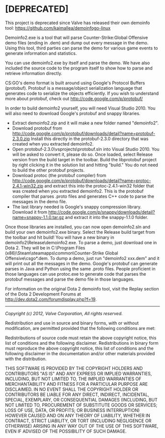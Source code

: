 # [DEPRECATED]
This project is deprecated since Valve has released their own demoinfo tool: https://github.com/kaimallea/demoinfogo-linux


Demoinfo2.exe is a tool that will parse Counter-Strike:Global Offensive demo files (ending in .dem) and dump out every message in the demo.  Using this tool, third parties can parse the demo for various game events to generate information and statistics.

You can use demoinfo2.exe by itself and parse the demo.  We have also included the source code to the program itself to show how to parse and retrieve information directly.

CS:GO's demo format is built around using Google's Protocol Buffers (protobuf).  Protobuf is a message/object serialization language that generates code to serialize the objects efficiently.  If you wish to understand more about protobuf, check out http://code.google.com/p/protobuf/ 

In order to build demoinfo2 yourself, you will need Visual Studio 2010.  You will also need to download Google's protobuf and snappy libraries.

- Extract demoinfo2.zip and it will make a new folder named "demoinfo2". 
- Download protobuf from http://code.google.com/p/protobuf/downloads/detail?name=protobuf-2.3.0.zip Install this directly in the protobuf-2.3.0 directory that was created when you extracted demoinfo2.
- Open protobuf-2.3.0\vsprojects\protobuf.sln into Visual Studio 2010.  You will be asked to convert it, please do so.  Once loaded, select Release version from the build target in the toolbar.  Build the libprotobuf project by right clicking it in the solution list and hitting "build."  You do not need to build the other protobuf projects.  
- Download protoc (the protobuf compiler) from http://code.google.com/p/protobuf/downloads/detail?name=protoc-2.4.1-win32.zip and extract this into the protoc-2.4.1-win32 folder that was created when you extracted demoinfo2.  This is the protobuf compiler that parses .proto files and generates C++ code to parse the messages in the demo file.
- The last library needed is Google's snappy compression library.  Download it from http://code.google.com/p/snappy/downloads/detail?name=snappy-1.1.0.tar.gz and extract it into the snappy-1.1.0 folder.

Once those libraries are installed, you can now open demoinfo2.sln and build your own demoinfo2.exe binary.  Select the Release build target from the toolbar and hit build!  You will have a new binary in demoinfo2\Release\demoinfo2.exe.
To parse a demo, just download one in Dota 2.  They will be in C:\Program Files (x86)\Steam\steamapps\common\Counter-Strike Global Offensive\csgo\*.dem.  To dump a demo, just run "demoinfo2 xxx.dem" and it will print out all the messages in the demo.
Google's protobuf can generate parses in Java and Python using the same .proto files.  People proficient in those languages can use protoc.exe to generate code that parses the protobuf messages and parse the demo file in those languages.

For information on the original Dota 2 demoinfo tool, visit the Replay section of the Dota 2 Development Forums at http://dev.dota2.com/forumdisplay.php?f=19.

---
*Copyright (c) 2012, Valve Corporation, All rights reserved.*

 Redistribution and use in source and binary forms, with or without 
 modification, are permitted provided that the following conditions are met:

 Redistributions of source code must retain the above copyright notice, this
 list of conditions and the following disclaimer.
 Redistributions in binary form must reproduce the above copyright notice, 
 this list of conditions and the following disclaimer in the documentation 
 and/or other materials provided with the distribution.

 THIS SOFTWARE IS PROVIDED BY THE COPYRIGHT HOLDERS AND CONTRIBUTORS "AS IS"
 AND ANY EXPRESS OR IMPLIED WARRANTIES, INCLUDING, BUT NOT LIMITED TO, THE 
 IMPLIED WARRANTIES OF MERCHANTABILITY AND FITNESS FOR A PARTICULAR PURPOSE 
 ARE DISCLAIMED. IN NO EVENT SHALL THE COPYRIGHT HOLDER OR CONTRIBUTORS BE 
 LIABLE FOR ANY DIRECT, INDIRECT, INCIDENTAL, SPECIAL, EXEMPLARY, OR 
 CONSEQUENTIAL DAMAGES (INCLUDING, BUT NOT LIMITED TO, PROCUREMENT OF 
 SUBSTITUTE GOODS OR SERVICES; LOSS OF USE, DATA, OR PROFITS; OR BUSINESS 
 INTERRUPTION) HOWEVER CAUSED AND ON ANY THEORY OF LIABILITY, WHETHER IN 
 CONTRACT, STRICT LIABILITY, OR TORT (INCLUDING NEGLIGENCE OR OTHERWISE) 
 ARISING IN ANY WAY OUT OF THE USE OF THIS SOFTWARE, EVEN IF ADVISED OF 
 THE POSSIBILITY OF SUCH DAMAGE.
